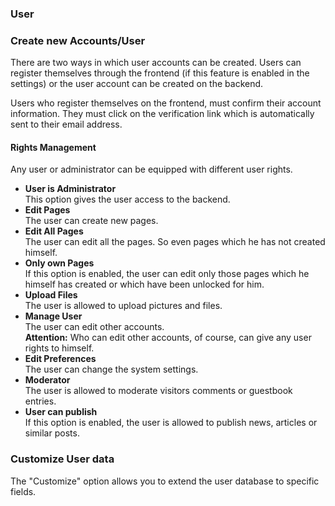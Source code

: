 ### User ###

### Create new Accounts/User

There are two ways in which user accounts can be created. Users can register themselves through the frontend (if this feature is enabled in the settings) or the user account can be created on the backend.

Users who register themselves on the frontend, must confirm their account information. They must click on the verification link which is automatically sent to their email address.

#### Rights Management

Any user or administrator can be equipped with different user rights.

* __User is Administrator__<br>This option gives the user access to the backend.
* __Edit Pages__<br>The user can create new pages.
* __Edit All Pages__<br>The user can edit all the pages. So even pages which he has not created himself.
* __Only own Pages__<br>If this option is enabled, the user can edit only those pages which he himself has created or which have been unlocked for him.
* __Upload Files__<br>The user is allowed to upload pictures and files.
* __Manage User__<br>The user can edit other accounts.<br>__Attention:__ Who can edit other accounts, of course, can give any user rights to himself.
* __Edit Preferences__<br>The user can change the system settings.
* __Moderator__<br>The user is allowed to moderate visitors comments or guestbook entries.
* __User can publish__<br>If this option is enabled, the user is allowed to publish news, articles or similar posts.


### Customize User data

The "Customize" option allows you to extend the user database to specific fields.